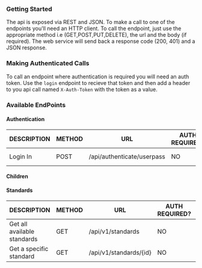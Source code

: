 
### Getting Started
The api is exposed via REST and JSON. To make a call to one of the endpoints you'll need an HTTP client. To call the endpoint, just use the appropriate method i.e (GET,POST,PUT,DELETE), the url and the body (if required). The web service will send back a response code (200, 401) and a JSON response.

### Making Authenticated Calls
To call an endpoint where authentication is required you will need an auth token. Use the `login` endpoint to recieve that token and then add a header to you api call named `X-Auth-Token` with the token as a value. 

### Available EndPoints
	
#### Authentication

| DESCRIPTION | METHOD  | URL | AUTH REQUIRED? | DETAILS |
| ----------- | ------- | --- | -------------- | ------- | 
| Login In    |  POST   | /api/authenticate/userpass | NO | [View Details](authenticate.md#login)


#### Children



#### Standards

| DESCRIPTION                 | METHOD  | URL               | AUTH REQUIRED? | DETAILS |
| -----------                 | ------- | ---               | -------------- | ------- | 
| Get all available standards | GET     | /api/v1/standards | NO             | [View Details](standards.md#list-all-standards)  
| Get a specific standard     | GET     | /api/v1/standards/{id} | NO        | [View Details](standards.md#get-a-specific-standard)
